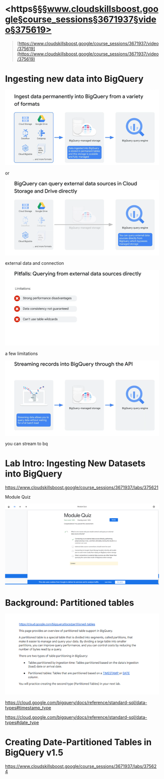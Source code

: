 # <https§§§www.cloudskillsboost.google§course_sessions§3671937§video§375619>

> [https://www.cloudskillsboost.google/course_sessions/3671937/video/375619](https://www.cloudskillsboost.google/course_sessions/3671937/video/375619)

# Ingesting new data into BigQuery

![1687694726090.png](./1687694726090.png)

or

![1687694867603.png](./1687694867603.png)

external data and connection

![1687695020607.png](./1687695020607.png)

a few limitations

![1687695011969.png](./1687695011969.png)

you can stream to  bq

# Lab Intro: Ingesting New Datasets into BigQuery

https://www.cloudskillsboost.google/course_sessions/3671937/labs/375621

Module Quiz

![1687696307199.png](./1687696307199.png)



# Background: Partitioned tables




 ![1687696388437.png](./1687696388437.png)

https://cloud.google.com/bigquery/docs/reference/standard-sql/data-types#timestamp_type

https://cloud.google.com/bigquery/docs/reference/standard-sql/data-types#date_type



# Creating Date-Partitioned Tables in BigQuery v1.5

https://www.cloudskillsboost.google/course_sessions/3671937/labs/375624
